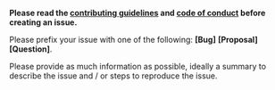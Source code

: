 **Please read the [contributing guidelines](https://github.com/daviddarnes/alembic/blob/master/.github/CONTRIBUTING.md) and [code of conduct](https://github.com/daviddarnes/alembic/blob/master/.github/CODE_OF_CONDUCT.md) before creating an issue.**

Please prefix your issue with one of the following: **[Bug]** **[Proposal]** **[Question]**.

Please provide as much information as possible, ideally a summary to describe the issue and / or steps to reproduce the issue.

